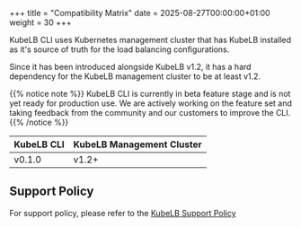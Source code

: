 +++
title = "Compatibility Matrix"
date = 2025-08-27T00:00:00+01:00
weight = 30
+++

KubeLB CLI uses Kubernetes management cluster that has KubeLB installed as it's source of truth for the load balancing configurations.

Since it has been introduced alongside KubeLB v1.2, it has a hard dependency for the KubeLB management cluster to be at least v1.2.

{{% notice note %}}
KubeLB CLI is currently in beta feature stage and is not yet ready for production use. We are actively working on the feature set and taking feedback from the community and our customers to improve the CLI.
{{% /notice %}}

| KubeLB CLI | KubeLB Management Cluster |
|------------|---------------------------|
| v0.1.0     | v1.2+                     |

## Support Policy

For support policy, please refer to the [KubeLB Support Policy](../../support-policy/)
